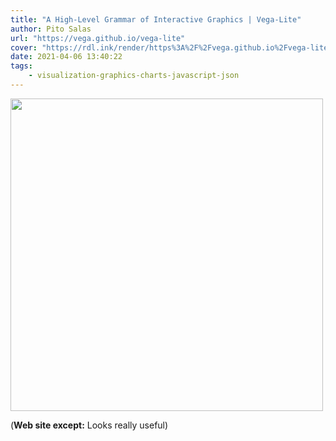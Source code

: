 ```yaml
---
title: "A High-Level Grammar of Interactive Graphics | Vega-Lite"
author: Pito Salas
url: "https://vega.github.io/vega-lite" 
cover: "https://rdl.ink/render/https%3A%2F%2Fvega.github.io%2Fvega-lite" 
date: 2021-04-06 13:40:22
tags:
    - visualization-graphics-charts-javascript-json
---
```

<img src=https://rdl.ink/render/https%3A%2F%2Fvega.github.io%2Fvega-lite width="500">



(**Web site except:** Looks really useful) 
